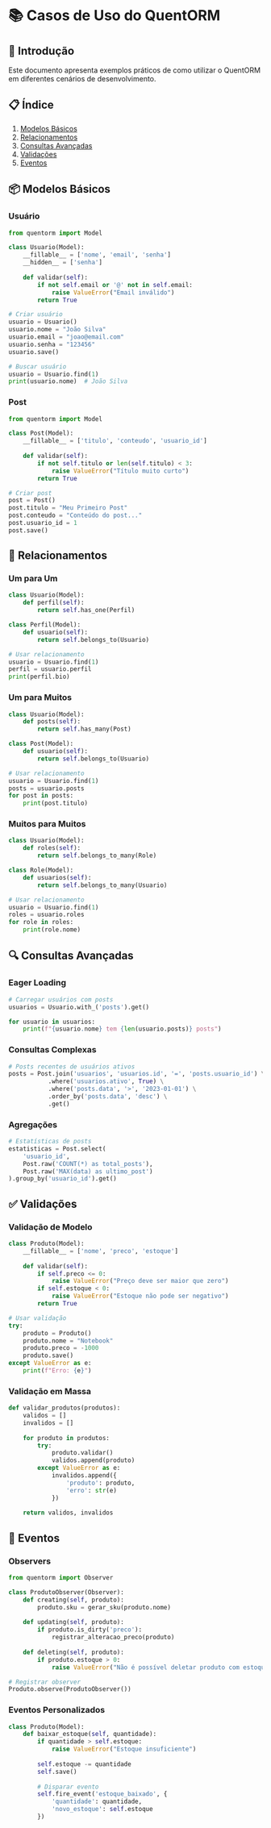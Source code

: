 # 📚 Casos de Uso do QuentORM

## 🎯 Introdução

Este documento apresenta exemplos práticos de como utilizar o QuentORM em diferentes cenários de desenvolvimento.

## 📋 Índice

1. [Modelos Básicos](#modelos-básicos)
2. [Relacionamentos](#relacionamentos)
3. [Consultas Avançadas](#consultas-avançadas)
4. [Validações](#validações)
5. [Eventos](#eventos)

## 📦 Modelos Básicos

### Usuário

```python
from quentorm import Model

class Usuario(Model):
    __fillable__ = ['nome', 'email', 'senha']
    __hidden__ = ['senha']
    
    def validar(self):
        if not self.email or '@' not in self.email:
            raise ValueError("Email inválido")
        return True

# Criar usuário
usuario = Usuario()
usuario.nome = "João Silva"
usuario.email = "joao@email.com"
usuario.senha = "123456"
usuario.save()

# Buscar usuário
usuario = Usuario.find(1)
print(usuario.nome)  # João Silva
```

### Post

```python
from quentorm import Model

class Post(Model):
    __fillable__ = ['titulo', 'conteudo', 'usuario_id']
    
    def validar(self):
        if not self.titulo or len(self.titulo) < 3:
            raise ValueError("Título muito curto")
        return True

# Criar post
post = Post()
post.titulo = "Meu Primeiro Post"
post.conteudo = "Conteúdo do post..."
post.usuario_id = 1
post.save()
```

## 🔗 Relacionamentos

### Um para Um

```python
class Usuario(Model):
    def perfil(self):
        return self.has_one(Perfil)

class Perfil(Model):
    def usuario(self):
        return self.belongs_to(Usuario)

# Usar relacionamento
usuario = Usuario.find(1)
perfil = usuario.perfil
print(perfil.bio)
```

### Um para Muitos

```python
class Usuario(Model):
    def posts(self):
        return self.has_many(Post)

class Post(Model):
    def usuario(self):
        return self.belongs_to(Usuario)

# Usar relacionamento
usuario = Usuario.find(1)
posts = usuario.posts
for post in posts:
    print(post.titulo)
```

### Muitos para Muitos

```python
class Usuario(Model):
    def roles(self):
        return self.belongs_to_many(Role)

class Role(Model):
    def usuarios(self):
        return self.belongs_to_many(Usuario)

# Usar relacionamento
usuario = Usuario.find(1)
roles = usuario.roles
for role in roles:
    print(role.nome)
```

## 🔍 Consultas Avançadas

### Eager Loading

```python
# Carregar usuários com posts
usuarios = Usuario.with_('posts').get()

for usuario in usuarios:
    print(f"{usuario.nome} tem {len(usuario.posts)} posts")
```

### Consultas Complexas

```python
# Posts recentes de usuários ativos
posts = Post.join('usuarios', 'usuarios.id', '=', 'posts.usuario_id') \
           .where('usuarios.ativo', True) \
           .where('posts.data', '>', '2023-01-01') \
           .order_by('posts.data', 'desc') \
           .get()
```

### Agregações

```python
# Estatísticas de posts
estatisticas = Post.select(
    'usuario_id',
    Post.raw('COUNT(*) as total_posts'),
    Post.raw('MAX(data) as ultimo_post')
).group_by('usuario_id').get()
```

## ✅ Validações

### Validação de Modelo

```python
class Produto(Model):
    __fillable__ = ['nome', 'preco', 'estoque']
    
    def validar(self):
        if self.preco <= 0:
            raise ValueError("Preço deve ser maior que zero")
        if self.estoque < 0:
            raise ValueError("Estoque não pode ser negativo")
        return True

# Usar validação
try:
    produto = Produto()
    produto.nome = "Notebook"
    produto.preco = -1000
    produto.save()
except ValueError as e:
    print(f"Erro: {e}")
```

### Validação em Massa

```python
def validar_produtos(produtos):
    validos = []
    invalidos = []
    
    for produto in produtos:
        try:
            produto.validar()
            validos.append(produto)
        except ValueError as e:
            invalidos.append({
                'produto': produto,
                'erro': str(e)
            })
    
    return validos, invalidos
```

## 🔔 Eventos

### Observers

```python
from quentorm import Observer

class ProdutoObserver(Observer):
    def creating(self, produto):
        produto.sku = gerar_sku(produto.nome)
    
    def updating(self, produto):
        if produto.is_dirty('preco'):
            registrar_alteracao_preco(produto)
    
    def deleting(self, produto):
        if produto.estoque > 0:
            raise ValueError("Não é possível deletar produto com estoque")

# Registrar observer
Produto.observe(ProdutoObserver())
```

### Eventos Personalizados

```python
class Produto(Model):
    def baixar_estoque(self, quantidade):
        if quantidade > self.estoque:
            raise ValueError("Estoque insuficiente")
        
        self.estoque -= quantidade
        self.save()
        
        # Disparar evento
        self.fire_event('estoque_baixado', {
            'quantidade': quantidade,
            'novo_estoque': self.estoque
        })
``` 